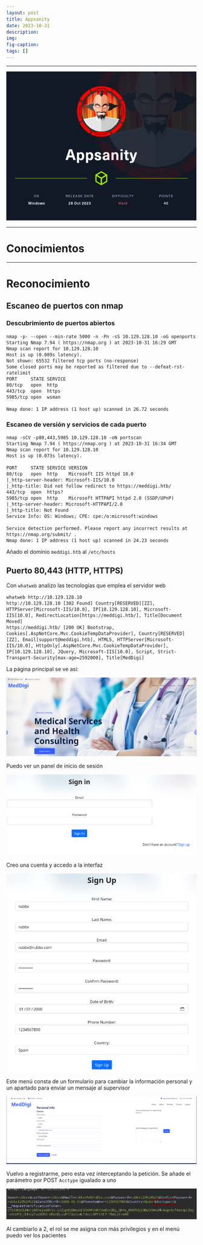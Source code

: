 ```yaml
---
layout: post
title: Appsanity
date: 2023-10-31
description:
img:
fig-caption:
tags: []
---
```

___

<center><img src="/writeups/assets/img/Appsanity-htb/Appsanity.png" alt="" style="height: 394px; width:520px;"></center>

***

# Conocimientos



***

# Reconocimiento

## Escaneo de puertos con nmap

### Descubrimiento de puertos abiertos

```null
nmap -p- --open --min-rate 5000 -n -Pn -sS 10.129.128.10 -oG openports
Starting Nmap 7.94 ( https://nmap.org ) at 2023-10-31 16:29 GMT
Nmap scan report for 10.129.128.10
Host is up (0.089s latency).
Not shown: 65532 filtered tcp ports (no-response)
Some closed ports may be reported as filtered due to --defeat-rst-ratelimit
PORT     STATE SERVICE
80/tcp   open  http
443/tcp  open  https
5985/tcp open  wsman

Nmap done: 1 IP address (1 host up) scanned in 26.72 seconds
```

### Escaneo de versión y servicios de cada puerto

```null
nmap -sCV -p80,443,5985 10.129.128.10 -oN portscan
Starting Nmap 7.94 ( https://nmap.org ) at 2023-10-31 16:34 GMT
Nmap scan report for 10.129.128.10
Host is up (0.073s latency).

PORT     STATE SERVICE VERSION
80/tcp   open  http    Microsoft IIS httpd 10.0
|_http-server-header: Microsoft-IIS/10.0
|_http-title: Did not follow redirect to https://meddigi.htb/
443/tcp  open  https?
5985/tcp open  http    Microsoft HTTPAPI httpd 2.0 (SSDP/UPnP)
|_http-server-header: Microsoft-HTTPAPI/2.0
|_http-title: Not Found
Service Info: OS: Windows; CPE: cpe:/o:microsoft:windows

Service detection performed. Please report any incorrect results at https://nmap.org/submit/ .
Nmap done: 1 IP address (1 host up) scanned in 24.23 seconds
```

Añado el dominio ```meddigi.htb``` al ```/etc/hosts```

## Puerto 80,443 (HTTP, HTTPS)

Con ```whatweb``` analizo las tecnologías que emplea el servidor web

```null
whatweb http://10.129.128.10
http://10.129.128.10 [302 Found] Country[RESERVED][ZZ], HTTPServer[Microsoft-IIS/10.0], IP[10.129.128.10], Microsoft-IIS[10.0], RedirectLocation[https://meddigi.htb/], Title[Document Moved]
https://meddigi.htb/ [200 OK] Bootstrap, Cookies[.AspNetCore.Mvc.CookieTempDataProvider], Country[RESERVED][ZZ], Email[support@meddigi.htb], HTML5, HTTPServer[Microsoft-IIS/10.0], HttpOnly[.AspNetCore.Mvc.CookieTempDataProvider], IP[10.129.128.10], JQuery, Microsoft-IIS[10.0], Script, Strict-Transport-Security[max-age=2592000], Title[MedDigi]
```

La página principal se ve así:

<img src="/writeups/assets/img/Appsanity-htb/1.png" alt="">

Puedo ver un panel de inicio de sesión

<img src="/writeups/assets/img/Appsanity-htb/2.png" alt="">

Creo una cuenta y accedo a la interfaz

<img src="/writeups/assets/img/Appsanity-htb/3.png" alt="">

Este menú consta de un formulario para cambiar la información personal y un apartado para enviar un mensaje al supervisor

<img src="/writeups/assets/img/Appsanity-htb/4.png" alt="">

Vuelvo a registrarme, pero esta vez interceptando la petición. Se añade el parámetro por POST ```Acctype``` igualado a uno

<img src="/writeups/assets/img/Appsanity-htb/5.png" alt="">

Al cambiarlo a 2, el rol se me asigna con más privilegios y en el menú puedo ver los pacientes

